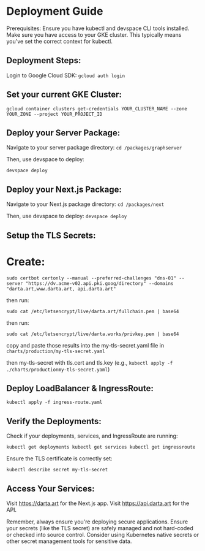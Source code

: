 # Deployment Guide
Prerequisites:
Ensure you have kubectl and devspace CLI tools installed.
Make sure you have access to your GKE cluster. This typically means you've set the correct context for kubectl.

## Deployment Steps:
Login to Google Cloud SDK:
`gcloud auth login`

## Set your current GKE Cluster:

`gcloud container clusters get-credentials YOUR_CLUSTER_NAME --zone YOUR_ZONE --project YOUR_PROJECT_ID` 

## Deploy your Server Package:

Navigate to your server package directory:
`cd /packages/graphserver`

Then, use devspace to deploy:

`devspace deploy`

## Deploy your Next.js Package:

Navigate to your Next.js package directory:
`cd /packages/next`

Then, use devspace to deploy:
`devspace deploy`

## Setup the TLS Secrets:

# Create: 
`sudo certbot certonly --manual --preferred-challenges "dns-01" --server "https://dv.acme-v02.api.pki.goog/directory" --domains "darta.art,www.darta.art, api.darta.art"`

then run: 

`sudo cat /etc/letsencrypt/live/darta.art/fullchain.pem | base64`

then run:

`sudo cat /etc/letsencrypt/live/darta.works/privkey.pem | base64`

copy and paste those results into the my-tls-secret.yaml file in `charts/production/my-tls-secret.yaml`

then my-tls-secret with tls.cert and tls.key (e.g., `kubectl apply -f ./charts/productionmy-tls-secret.yaml`)

## Deploy LoadBalancer & IngressRoute:

`kubectl apply -f ingress-route.yaml`

## Verify the Deployments:

Check if your deployments, services, and IngressRoute are running:

`kubectl get deployments kubectl get services kubectl get ingressroute`

Ensure the TLS certificate is correctly set:

`kubectl describe secret my-tls-secret`

## Access Your Services:

Visit https://darta.art for the Next.js app.
Visit https://api.darta.art for the API.


Remember, always ensure you're deploying secure applications. Ensure your secrets (like the TLS secret) are safely managed and not hard-coded or checked into source control. Consider using Kubernetes native secrets or other secret management tools for sensitive data.